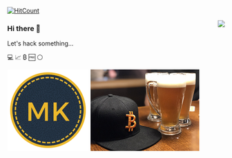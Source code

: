 [![HitCount](http://hits.dwyl.com/Marfusios/marfusios.svg)](http://hits.dwyl.com/Marfusios/marfusios)

<a href="#">
<img align="right" src="https://github-readme-stats.vercel.app/api?username=marfusios&count_private=true&show_icons=true&theme=great-gatsby">
</a>

### Hi there 👋

Let's hack something...

:computer: :chart_with_upwards_trend: ₿ :free: :white_circle: 

![mk logo](https://github.com/Marfusios/marfusios/blob/master/logo_maze_circle_189.png)
![bitcoin beer](https://github.com/Marfusios/marfusios/raw/master/btc_beer2.png)

<!--
<details>
  <summary> </summary>
  
  [![HitCount](http://hits.dwyl.com/marfusios/marfusios.svg)](http://hits.dwyl.com/marfusios/marfusios) 
</details>


**Marfusios/marfusios** is a ✨ _special_ ✨ repository because its `README.md` (this file) appears on your GitHub profile.

Here are some ideas to get you started:

- 🔭 I’m currently working on ...
- 🌱 I’m currently learning ...
- 👯 I’m looking to collaborate on ...
- 🤔 I’m looking for help with ...
- 💬 Ask me about ...
- 📫 How to reach me: ...
- 😄 Pronouns: ...
- ⚡ Fun fact: ...
-->
